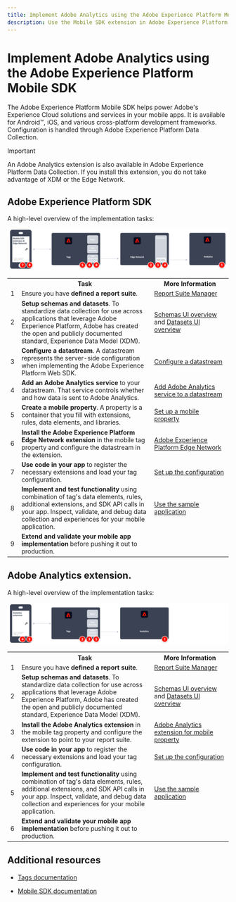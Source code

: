 ```yaml
---
title: Implement Adobe Analytics using the Adobe Experience Platform Mobile SDK
description: Use the Mobile SDK extension in Adobe Experience Platform Data Collection to send data to Adobe Analytics.
---
```

# Implement Adobe Analytics using the Adobe Experience Platform Mobile SDK

The Adobe Experience Platform Mobile SDK helps power Adobe's Experience Cloud solutions and services in your mobile apps. It is available for Android&trade;, iOS, and various cross-platform development frameworks. Configuration is handled through Adobe Experience Platform Data Collection.
>[!IMPORTANT]
>
>An Adobe Analytics extension is also available in Adobe Experience Platform Data Collection. If you install this extension, you do not take advantage of XDM or the Edge Network.

## Adobe Experience Platform SDK

A high-level overview of the implementation tasks:

![Adobe Analytics using the Analytics extension workflow](../../assets/mobilesdk-annotated.png)

<table style="width:100%">

<tr>
<th style="width:5%"></th><th style="width:60%"><b>Task</b></th><th style="width:35%"><b>More Information</b></th>
</tr>

<tr>
<td>1</td>
<td>Ensure you have <b>defined a report suite</b>.</td>
<td><a href="../../admin/admin/c-manage-report-suites/report-suites-admin.md">Report Suite Manager</a></td>
</tr>

<tr>
<td>2</td>
<td><b>Setup schemas and datasets</b>. To standardize data collection for use across applications that leverage Adobe Experience Platform, Adobe has created the open and publicly documented standard, Experience Data Model (XDM).</td>
<td><a href="https://experienceleague.adobe.com/docs/experience-platform/xdm/ui/overview.html?lang=en">Schemas UI overview</a> and <a href="https://experienceleague.adobe.com/docs/experience-platform/catalog/datasets/user-guide.html?lang=en">Datasets UI overview</a></td>
</tr>

<tr>
<td>3</td>
<td><b>Configure a datastream</b>. A datastream represents the server-side configuration when implementing the Adobe Experience Platform Web SDK.</td>
<td><a href="https://experienceleague.adobe.com/docs/experience-platform/edge/datastreams/configure.html?lang=en">Configure a datastream<a></td> 
</tr>

<td>4</td>
<td><b>Add an Adobe Analytics service</b> to your datastream. That service controls whether and how data is sent to Adobe Analytics.</td>
<td><a href="https://experienceleague.adobe.com/docs/experience-platform/edge/datastreams/configure.html?lang=en#analytics">Add Adobe Analytics service to a datastream</a></td>
</tr>

<tr>
<td>5</td>
<td><b>Create a mobile property</b>. A property is a container that you fill with extensions, rules, data elements, and libraries.</td>
<td><a href="https://developer.adobe.com/client-sdks/documentation/getting-started/create-a-mobile-property/">Set up a mobile property</a></tr>

<tr>
<td>6</td>
<td><b>Install the Adobe Experience Platform Edge Network extension</b> in the mobile tag property and configure the datastream in the extension.</td>
<td><a href="https://developer.adobe.com/client-sdks/documentation/edge-network/">Adobe Experience Platform Edge Network</a>
</tr>

<tr>
<td>7</td>
<td><b>Use code in your app</b> to register the necessary extensions and load your tag configuration.</td>
<td><a href="https://developer.adobe.com/client-sdks/documentation/user-guides/getting-started-with-platform/overview/#set-up-the-configuration">Set up the configuration</a></td>
</tr>

<tr>
<td>8</td>
<td><b>Implement and test functionality</b> using combination of tag's data elements, rules, additional extensions, and SDK API calls in your app. Inspect, validate, and debug data collection and experiences for your mobile application.</td>
<td><a href="https://developer.adobe.com/client-sdks/documentation/user-guides/getting-started-with-platform/overview/#use-the-sample-application">Use the sample application</a>
</tr>

<tr>
<td>9</td>
<td><b>Extend and validate your mobile app implementation</b> before pushing it out to production.</td>
<td></td> 
</tr>

</table>


## Adobe Analytics extension.

A high-level overview of the implementation tasks:

![Adobe Analytics using the Analytics extension workflow](../../assets/mobilesdk-analytics-annotated.png)

<table style="width:100%">

<tr>
<th style="width:5%"></th><th style="width:60%"><b>Task</b></th><th style="width:35%"><b>More Information</b></th>
</tr>

<tr>
<td>1</td>
<td>Ensure you have <b>defined a report suite</b>.</td>
<td><a href="../../admin/admin/c-manage-report-suites/report-suites-admin.md">Report Suite Manager</a></td>
</tr>

<tr>
<td>2</td>
<td><b>Setup schemas and datasets</b>. To standardize data collection for use across applications that leverage Adobe Experience Platform, Adobe has created the open and publicly documented standard, Experience Data Model (XDM).</td>
<td><a href="https://experienceleague.adobe.com/docs/experience-platform/xdm/ui/overview.html?lang=en">Schemas UI overview</a> and <a href="https://experienceleague.adobe.com/docs/experience-platform/catalog/datasets/user-guide.html?lang=en">Datasets UI overview</a></td>
</tr>

<tr>
<td>3</td>
<td><b>Install the Adobe Analytics extension</b> in the mobile tag property and configure the extension to point to your report suite.</td>
<td><a href="https://developer.adobe.com/client-sdks/documentation/adobe-analytics/">Adobe Analytics extension for mobile property</a>
</tr>

<tr>
<td>4</td>
<td><b>Use code in your app</b> to register the necessary extensions and load your tag configuration.</td>
<td><a href="https://developer.adobe.com/client-sdks/documentation/user-guides/getting-started-with-platform/overview/#set-up-the-configuration">Set up the configuration</a></td>
</tr>

<tr>
<td>5</td>
<td><b>Implement and test functionality</b> using combination of tag's data elements, rules, additional extensions, and SDK API calls in your app. Inspect, validate, and debug data collection and experiences for your mobile application.</td>
<td><a href="https://developer.adobe.com/client-sdks/documentation/user-guides/getting-started-with-platform/overview/#use-the-sample-application">Use the sample application</a>
</tr>

<tr>
<td>6</td>
<td><b>Extend and validate your mobile app implementation</b> before pushing it out to production.</td>
<td></td> 
</tr>

</table>

## Additional resources

-   [Tags documentation](https://experienceleague.adobe.com/docs/experience-platform/tags/home.html#)

-   [Mobile SDK documentation](https://developer.adobe.com/client-sdks/documentation/)



